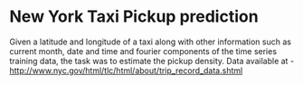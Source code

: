 # New York Taxi Pickup prediction
Given a latitude and longitude of a taxi along with other information such as current month, date and time and fourier components of the time series training data, the task was to estimate the pickup density.
Data available at - http://www.nyc.gov/html/tlc/html/about/trip_record_data.shtml
